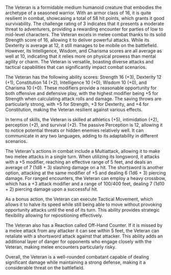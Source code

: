 The Veteran is a formidable medium humanoid creature that embodies the archetype of a seasoned warrior. With an armor class of 16, it is quite resilient in combat, showcasing a total of 58 hit points, which grants it good survivability. The challenge rating of 3 indicates that it presents a moderate threat to adventurers, providing a rewarding encounter for parties of low to mid-level characters. The Veteran excels in melee combat thanks to its solid Strength score of 16, allowing it to deliver powerful attacks. While its Dexterity is average at 12, it still manages to be mobile on the battlefield. However, its Intelligence, Wisdom, and Charisma scores are all average as well at 10, indicating that it relies more on physical prowess than mental agility or charm. The Veteran is versatile, boasting diverse attacks and tactical capabilities that can significantly impact combat scenarios. 

The Veteran has the following ability scores: Strength 16 (+3), Dexterity 12 (+1), Constitution 14 (+2), Intelligence 10 (+0), Wisdom 10 (+0), and Charisma 10 (+0). These modifiers provide a reasonable opportunity for both offensive and defensive play, with the highest modifier being +5 for Strength when calculating attack rolls and damage. The saving throws are particularly strong, with +5 for Strength, +3 for Dexterity, and +4 for Constitution, making the Veteran resilient against various effects.

In terms of skills, the Veteran is skilled at athletics (+5), intimidation (+2), perception (+2), and survival (+2). The passive Perception is 12, allowing it to notice potential threats or hidden enemies relatively well. It can communicate in any two languages, adding to its adaptability in different scenarios.

The Veteran's actions in combat include a Multiattack, allowing it to make two melee attacks in a single turn. When utilizing its longsword, it attacks with a +5 modifier, reaching an effective range of 5 feet, and deals an average of 7 (1d8 + 3) slashing damage on a hit. The shortsword is another option, attacking at the same modifier of +5 and dealing 6 (1d6 + 3) piercing damage. For ranged encounters, the Veteran can employ a heavy crossbow, which has a +3 attack modifier and a range of 100/400 feet, dealing 7 (1d10 + 2) piercing damage upon a successful hit.

As a bonus action, the Veteran can execute Tactical Movement, which allows it to halve its speed while still being able to move without provoking opportunity attacks until the end of its turn. This ability provides strategic flexibility allowing for repositioning effectively. 

The Veteran also has a Reaction called Off-Hand Counter. If it is missed by a melee attack from any attacker it can see within 5 feet, the Veteran can retaliate with a shortsword attack against that attacker. This ability adds an additional layer of danger for opponents who engage closely with the Veteran, making melee encounters particularly risky. 

Overall, the Veteran is a well-rounded combatant capable of dealing significant damage while maintaining a strong defense, making it a considerable threat on the battlefield.